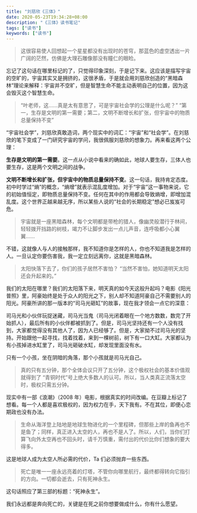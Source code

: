 ```yaml
---
title: "刘慈欣《三体》"
date: 2020-05-23T19:34:28+08:00
description: "《三体》读书笔记"
tags: ["读书"]
keywords: ["读书"]
---
```


> 这很容易使人回想起一个星星都没有出现时的苍穹，那蓝色的虚空透出一片广阔的茫然，仿佛是大理石雕像那没有瞳仁的眼睑。

忘记了这句话在哪里标记的了，只觉得印象深刻，于是记下来。这应该是描写宇宙的空旷的，宇宙其实又是拥挤的，这很矛盾，于是就会用刘慈欣创造的“黑暗森林”理论来解释：宇宙并不空旷，但是智慧生命不能主动表明自己的位置，因为这会毁灭这个智慧生命。

> “叶老师，这……真是太有意思了，可是宇宙社会学的公理是什么呢？” “第一，生存是文明的第一需要；第二，文明不断增长和扩张，但宇宙中的物质总量保持不变”

“宇宙社会学”，刘慈欣真敢造词，两个现实中的词汇：“宇宙”和“社会学”。在刘慈欣的笔下变成了一门研究宇宙的学问，我很佩服刘慈欣的想象力。再来看这两个公理：

**生存是文明的第一需要**。这一点从小说中看来的确如此，地球人要生存，三体人也要生存，这是两个文明之间的战争。

**文明不断增长和扩张，但宇宙中的物质总量保持不变**。这一句话，我持肯定态度。初中时学过“熵”的概念，“熵增”就表示混乱度增加。对于“宇宙”这一事物来说，它的初始值恒定，即物质总量保持不变。任何在其中的作用都会导致熵增，即增加混乱度。这个世界正越来越无序，所以某些人说的“社会的长期稳定”想必已岌岌可危。

> 宇宙就是一座黑暗森林，每个文明都是带枪的猎人，像幽灵般潜行于林间，轻轻拨开挡路的树枝，竭力不让脚步发出一点儿声音，连呼吸都小心翼翼……

不错，这就像人与人的接触那样，我不知道你是怎样的人，你也不知道我是怎样的人。一旦认定你要伤害我，我一定立刻远离你，这就是黑暗森林。

> 太阳快落下去了，你们的孩子居然不害怕？ “当然不害怕，她知道明天太阳还会升起来的。”

我们的太阳在哪里？我们的太阳落下来，明天真的如今天这般升起吗？电影《阳光普照》里，阿豪始终是处于众人的阳光之下，别人却不知道阿豪自己不需要别人的阳光。阿豪所讲的那一版本的“司马光砸缸”的故事，现在我才领会一点它的深意：

司马光和小伙伴玩捉迷藏，司马光当鬼（司马光闭着眼在一个地方数数，数完了开始抓人），最后所有的小伙伴都被抓到了。但是，司马光坚持还有一个人没有找到，大家都觉得没有其他人了，因为人已经够了。但是，大家拗不过司马光的坚持。开始跟他一起寻找，找着找着，来到一棵树前，树下有一口大缸。大家都认为有小孩掉进水缸里了，司马光砸破水缸，却发现里面没有水。

只有一个小孩，坐在阴暗的角落，那个小孩就是司马光自己。

> 真的只有五分钟，那个全体会议只开了五分钟，这个极权社会的基本价值观就得到了 “青铜时代”号上绝大多数人的认可。所以，当人类真正流落太空时，极权只需五分钟。

现实中有一部《浪潮》（2008 年）电影，根据真实的时间改编。在豆瓣上标记了想看。每一个人都是喜欢极权的，因为权力在手，天下我有。不在其位，即便心恋期政也没有办法。

> 生命从海洋登上陆地是地球生物进化的一个里程碑，但那些上岸的鱼再也不是鱼了；同样，真正进入太空的人，再也不是人了。所以，人们，当你们打算飞向外太空再也不回头时，请千万慎重，需付出的代价比你们想象的要大得多。

这是地球人成为太空人所必需的代价，Ta 们必须抛弃一些东西。

> 死亡是唯一一座永远亮着的灯塔，不管你向哪里航行，最终都得转向它指引的方向。一切都会逝去，只有死神永生。

这句话照应了第三部的标题：“死神永生”。

我们永远都是奔向死亡的，关键是在死之前你想要做成什么，你有什么愿望。
